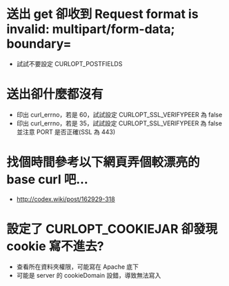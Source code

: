 # 送出 get 卻收到 Request format is invalid: multipart/form-data; boundary=
* 試試不要設定 CURLOPT_POSTFIELDS

# 送出卻什麼都沒有
* 印出 curl_errno，若是 60，試試設定 CURLOPT_SSL_VERIFYPEER 為 false
* 印出 curl_errno，若是 35，試試設定 CURLOPT_SSL_VERIFYPEER 為 false 並注意 PORT 是否正確(SSL 為 443)

# 找個時間參考以下網頁弄個較漂亮的 base curl 吧...
* http://codex.wiki/post/162929-318

# 設定了 CURLOPT_COOKIEJAR 卻發現 cookie 寫不進去?
* 查看所在資料夾權限，可能寫在 Apache 底下
* 可能是 server 的 cookieDomain 設錯，導致無法寫入